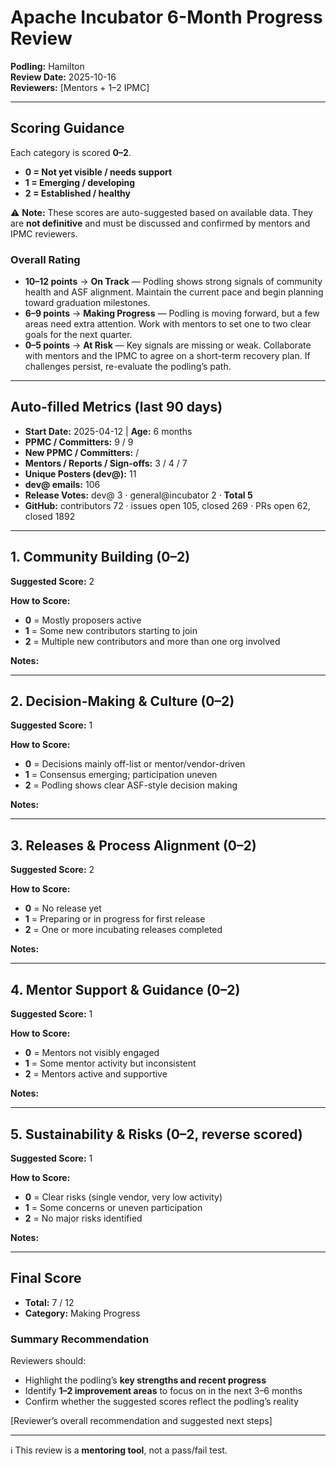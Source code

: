 # Apache Incubator 6-Month Progress Review

**Podling:** Hamilton  
**Review Date:** 2025-10-16  
**Reviewers:** [Mentors + 1–2 IPMC]  

---

## Scoring Guidance

Each category is scored **0–2**.  
- **0 = Not yet visible / needs support**  
- **1 = Emerging / developing**  
- **2 = Established / healthy**  

⚠️ **Note:** These scores are auto-suggested based on available data. They are **not definitive** and must be discussed and confirmed by mentors and IPMC reviewers.  

### Overall Rating
- **10–12 points** → **On Track** — Podling shows strong signals of community health and ASF alignment. Maintain the current pace and begin planning toward graduation milestones.  
- **6–9 points** → **Making Progress** — Podling is moving forward, but a few areas need extra attention. Work with mentors to set one to two clear goals for the next quarter.  
- **0–5 points** → **At Risk** — Key signals are missing or weak. Collaborate with mentors and the IPMC to agree on a short-term recovery plan. If challenges persist, re-evaluate the podling’s path.  

---

## Auto-filled Metrics (last 90 days)
- **Start Date:** 2025-04-12  |  **Age:** 6 months  
- **PPMC / Committers:** 9 / 9  
- **New PPMC / Committers:**  /   
- **Mentors / Reports / Sign-offs:** 3 / 4 / 7  
- **Unique Posters (dev@):** 11  
- **dev@ emails:** 106  
- **Release Votes:** dev@ 3 · general@incubator 2 · **Total 5**  
- **GitHub:** contributors 72 · issues open 105, closed 269 · PRs open 62, closed 1892  

---

## 1. Community Building (0–2)

**Suggested Score:** 2  

**How to Score:**  
- **0** = Mostly proposers active  
- **1** = Some new contributors starting to join  
- **2** = Multiple new contributors and more than one org involved  

**Notes:**  

---

## 2. Decision-Making & Culture (0–2)

**Suggested Score:** 1  

**How to Score:**  
- **0** = Decisions mainly off-list or mentor/vendor-driven  
- **1** = Consensus emerging; participation uneven  
- **2** = Podling shows clear ASF-style decision making  

**Notes:**  

---

## 3. Releases & Process Alignment (0–2)

**Suggested Score:** 2  

**How to Score:**  
- **0** = No release yet  
- **1** = Preparing or in progress for first release  
- **2** = One or more incubating releases completed  

**Notes:**  

---

## 4. Mentor Support & Guidance (0–2)

**Suggested Score:** 1  

**How to Score:**  
- **0** = Mentors not visibly engaged  
- **1** = Some mentor activity but inconsistent  
- **2** = Mentors active and supportive  

**Notes:**  

---

## 5. Sustainability & Risks (0–2, reverse scored)

**Suggested Score:** 1  

**How to Score:**  
- **0** = Clear risks (single vendor, very low activity)  
- **1** = Some concerns or uneven participation  
- **2** = No major risks identified  

**Notes:**  

---

## Final Score
- **Total:** 7 / 12  
- **Category:** Making Progress  

### Summary Recommendation

Reviewers should:  
- Highlight the podling’s **key strengths and recent progress**  
- Identify **1–2 improvement areas** to focus on in the next 3–6 months  
- Confirm whether the suggested scores reflect the podling’s reality  

[Reviewer’s overall recommendation and suggested next steps]  

---

ℹ️ This review is a **mentoring tool**, not a pass/fail test.  

